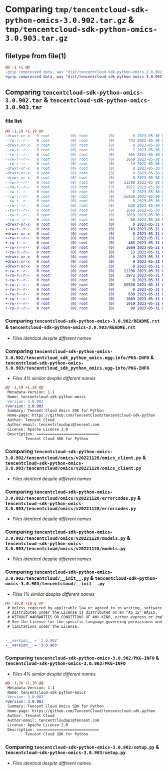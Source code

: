 # Comparing `tmp/tencentcloud-sdk-python-omics-3.0.902.tar.gz` & `tmp/tencentcloud-sdk-python-omics-3.0.903.tar.gz`

## filetype from file(1)

```diff
@@ -1 +1 @@
-gzip compressed data, was "dist/tencentcloud-sdk-python-omics-3.0.902.tar", last modified: Tue May 30 00:29:04 2023, max compression
+gzip compressed data, was "dist/tencentcloud-sdk-python-omics-3.0.903.tar", last modified: Wed May 31 02:17:12 2023, max compression
```

## Comparing `tencentcloud-sdk-python-omics-3.0.902.tar` & `tencentcloud-sdk-python-omics-3.0.903.tar`

### file list

```diff
@@ -1,19 +1,19 @@
-drwxr-xr-x   0 root         (0) root         (0)        0 2023-05-30 00:29:04.000000 tencentcloud-sdk-python-omics-3.0.902/
--rw-r--r--   0 root         (0) root         (0)      743 2023-05-30 00:29:04.000000 tencentcloud-sdk-python-omics-3.0.902/README.rst
-drwxr-xr-x   0 root         (0) root         (0)        0 2023-05-30 00:29:04.000000 tencentcloud-sdk-python-omics-3.0.902/tencentcloud_sdk_python_omics.egg-info/
--rw-r--r--   0 root         (0) root         (0)        1 2023-05-30 00:29:04.000000 tencentcloud-sdk-python-omics-3.0.902/tencentcloud_sdk_python_omics.egg-info/dependency_links.txt
--rw-r--r--   0 root         (0) root         (0)      465 2023-05-30 00:29:04.000000 tencentcloud-sdk-python-omics-3.0.902/tencentcloud_sdk_python_omics.egg-info/SOURCES.txt
--rw-r--r--   0 root         (0) root         (0)     1669 2023-05-30 00:29:04.000000 tencentcloud-sdk-python-omics-3.0.902/tencentcloud_sdk_python_omics.egg-info/PKG-INFO
--rw-r--r--   0 root         (0) root         (0)       13 2023-05-30 00:29:04.000000 tencentcloud-sdk-python-omics-3.0.902/tencentcloud_sdk_python_omics.egg-info/top_level.txt
-drwxr-xr-x   0 root         (0) root         (0)        0 2023-05-30 00:29:04.000000 tencentcloud-sdk-python-omics-3.0.902/tencentcloud/
-drwxr-xr-x   0 root         (0) root         (0)        0 2023-05-30 00:29:04.000000 tencentcloud-sdk-python-omics-3.0.902/tencentcloud/omics/
-drwxr-xr-x   0 root         (0) root         (0)        0 2023-05-30 00:29:04.000000 tencentcloud-sdk-python-omics-3.0.902/tencentcloud/omics/v20221128/
--rw-r--r--   0 root         (0) root         (0)    11298 2023-05-30 00:29:04.000000 tencentcloud-sdk-python-omics-3.0.902/tencentcloud/omics/v20221128/omics_client.py
--rw-r--r--   0 root         (0) root         (0)     3972 2023-05-30 00:29:04.000000 tencentcloud-sdk-python-omics-3.0.902/tencentcloud/omics/v20221128/errorcodes.py
--rw-r--r--   0 root         (0) root         (0)        0 2023-05-30 00:29:04.000000 tencentcloud-sdk-python-omics-3.0.902/tencentcloud/omics/v20221128/__init__.py
--rw-r--r--   0 root         (0) root         (0)    55938 2023-05-30 00:29:04.000000 tencentcloud-sdk-python-omics-3.0.902/tencentcloud/omics/v20221128/models.py
--rw-r--r--   0 root         (0) root         (0)        0 2023-05-30 00:29:04.000000 tencentcloud-sdk-python-omics-3.0.902/tencentcloud/omics/__init__.py
--rw-r--r--   0 root         (0) root         (0)      630 2023-05-30 00:29:04.000000 tencentcloud-sdk-python-omics-3.0.902/tencentcloud/__init__.py
--rw-r--r--   0 root         (0) root         (0)     1669 2023-05-30 00:29:04.000000 tencentcloud-sdk-python-omics-3.0.902/PKG-INFO
--rw-r--r--   0 root         (0) root         (0)     1010 2023-05-30 00:29:04.000000 tencentcloud-sdk-python-omics-3.0.902/setup.py
--rw-r--r--   0 root         (0) root         (0)       88 2023-05-30 00:29:04.000000 tencentcloud-sdk-python-omics-3.0.902/setup.cfg
+drwxr-xr-x   0 root         (0) root         (0)        0 2023-05-31 02:17:12.000000 tencentcloud-sdk-python-omics-3.0.903/
+-rw-r--r--   0 root         (0) root         (0)      743 2023-05-31 02:17:12.000000 tencentcloud-sdk-python-omics-3.0.903/README.rst
+drwxr-xr-x   0 root         (0) root         (0)        0 2023-05-31 02:17:12.000000 tencentcloud-sdk-python-omics-3.0.903/tencentcloud_sdk_python_omics.egg-info/
+-rw-r--r--   0 root         (0) root         (0)        1 2023-05-31 02:17:12.000000 tencentcloud-sdk-python-omics-3.0.903/tencentcloud_sdk_python_omics.egg-info/dependency_links.txt
+-rw-r--r--   0 root         (0) root         (0)      465 2023-05-31 02:17:12.000000 tencentcloud-sdk-python-omics-3.0.903/tencentcloud_sdk_python_omics.egg-info/SOURCES.txt
+-rw-r--r--   0 root         (0) root         (0)     1669 2023-05-31 02:17:12.000000 tencentcloud-sdk-python-omics-3.0.903/tencentcloud_sdk_python_omics.egg-info/PKG-INFO
+-rw-r--r--   0 root         (0) root         (0)       13 2023-05-31 02:17:12.000000 tencentcloud-sdk-python-omics-3.0.903/tencentcloud_sdk_python_omics.egg-info/top_level.txt
+drwxr-xr-x   0 root         (0) root         (0)        0 2023-05-31 02:17:12.000000 tencentcloud-sdk-python-omics-3.0.903/tencentcloud/
+drwxr-xr-x   0 root         (0) root         (0)        0 2023-05-31 02:17:12.000000 tencentcloud-sdk-python-omics-3.0.903/tencentcloud/omics/
+drwxr-xr-x   0 root         (0) root         (0)        0 2023-05-31 02:17:12.000000 tencentcloud-sdk-python-omics-3.0.903/tencentcloud/omics/v20221128/
+-rw-r--r--   0 root         (0) root         (0)    11298 2023-05-31 02:17:12.000000 tencentcloud-sdk-python-omics-3.0.903/tencentcloud/omics/v20221128/omics_client.py
+-rw-r--r--   0 root         (0) root         (0)     3972 2023-05-31 02:17:12.000000 tencentcloud-sdk-python-omics-3.0.903/tencentcloud/omics/v20221128/errorcodes.py
+-rw-r--r--   0 root         (0) root         (0)        0 2023-05-31 02:17:12.000000 tencentcloud-sdk-python-omics-3.0.903/tencentcloud/omics/v20221128/__init__.py
+-rw-r--r--   0 root         (0) root         (0)    55938 2023-05-31 02:17:12.000000 tencentcloud-sdk-python-omics-3.0.903/tencentcloud/omics/v20221128/models.py
+-rw-r--r--   0 root         (0) root         (0)        0 2023-05-31 02:17:12.000000 tencentcloud-sdk-python-omics-3.0.903/tencentcloud/omics/__init__.py
+-rw-r--r--   0 root         (0) root         (0)      630 2023-05-31 02:17:12.000000 tencentcloud-sdk-python-omics-3.0.903/tencentcloud/__init__.py
+-rw-r--r--   0 root         (0) root         (0)     1669 2023-05-31 02:17:12.000000 tencentcloud-sdk-python-omics-3.0.903/PKG-INFO
+-rw-r--r--   0 root         (0) root         (0)     1010 2023-05-31 02:17:12.000000 tencentcloud-sdk-python-omics-3.0.903/setup.py
+-rw-r--r--   0 root         (0) root         (0)       88 2023-05-31 02:17:12.000000 tencentcloud-sdk-python-omics-3.0.903/setup.cfg
```

### Comparing `tencentcloud-sdk-python-omics-3.0.902/README.rst` & `tencentcloud-sdk-python-omics-3.0.903/README.rst`

 * *Files identical despite different names*

### Comparing `tencentcloud-sdk-python-omics-3.0.902/tencentcloud_sdk_python_omics.egg-info/PKG-INFO` & `tencentcloud-sdk-python-omics-3.0.903/tencentcloud_sdk_python_omics.egg-info/PKG-INFO`

 * *Files 4% similar despite different names*

```diff
@@ -1,10 +1,10 @@
 Metadata-Version: 1.1
 Name: tencentcloud-sdk-python-omics
-Version: 3.0.902
+Version: 3.0.903
 Summary: Tencent Cloud Omics SDK for Python
 Home-page: https://github.com/TencentCloud/tencentcloud-sdk-python
 Author: Tencent Cloud
 Author-email: tencentcloudapi@tencent.com
 License: Apache License 2.0
 Description: ============================
         Tencent Cloud SDK for Python
```

### Comparing `tencentcloud-sdk-python-omics-3.0.902/tencentcloud/omics/v20221128/omics_client.py` & `tencentcloud-sdk-python-omics-3.0.903/tencentcloud/omics/v20221128/omics_client.py`

 * *Files identical despite different names*

### Comparing `tencentcloud-sdk-python-omics-3.0.902/tencentcloud/omics/v20221128/errorcodes.py` & `tencentcloud-sdk-python-omics-3.0.903/tencentcloud/omics/v20221128/errorcodes.py`

 * *Files identical despite different names*

### Comparing `tencentcloud-sdk-python-omics-3.0.902/tencentcloud/omics/v20221128/models.py` & `tencentcloud-sdk-python-omics-3.0.903/tencentcloud/omics/v20221128/models.py`

 * *Files identical despite different names*

### Comparing `tencentcloud-sdk-python-omics-3.0.902/tencentcloud/__init__.py` & `tencentcloud-sdk-python-omics-3.0.903/tencentcloud/__init__.py`

 * *Files 1% similar despite different names*

```diff
@@ -10,8 +10,8 @@
 # Unless required by applicable law or agreed to in writing, software
 # distributed under the License is distributed on an "AS IS" BASIS,
 # WITHOUT WARRANTIES OR CONDITIONS OF ANY KIND, either express or implied.
 # See the License for the specific language governing permissions and
 # limitations under the License.
 
 
-__version__ = '3.0.902'
+__version__ = '3.0.903'
```

### Comparing `tencentcloud-sdk-python-omics-3.0.902/PKG-INFO` & `tencentcloud-sdk-python-omics-3.0.903/PKG-INFO`

 * *Files 4% similar despite different names*

```diff
@@ -1,10 +1,10 @@
 Metadata-Version: 1.1
 Name: tencentcloud-sdk-python-omics
-Version: 3.0.902
+Version: 3.0.903
 Summary: Tencent Cloud Omics SDK for Python
 Home-page: https://github.com/TencentCloud/tencentcloud-sdk-python
 Author: Tencent Cloud
 Author-email: tencentcloudapi@tencent.com
 License: Apache License 2.0
 Description: ============================
         Tencent Cloud SDK for Python
```

### Comparing `tencentcloud-sdk-python-omics-3.0.902/setup.py` & `tencentcloud-sdk-python-omics-3.0.903/setup.py`

 * *Files identical despite different names*

